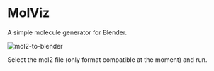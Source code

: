 # MolViz

A simple molecule generator for Blender.

<img src="https://i.ibb.co/RT6x60S/mol2-to-blender.png" alt="mol2-to-blender" border="0" />

Select the mol2 file (only format compatible at the moment) and run.
